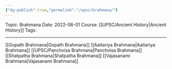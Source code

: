 ```yaml
---
{"dg-publish":true,"permalink":"/upsc/brahmana/"}
---
```


Topic: Brahmana
Date: 2022-06-01
Course: [[UPSC/Ancient History\|Ancient History]]
Tags: 

---



[[Gopath Brahmana\|Gopath Brahmana]]
[[Aaitariya Brahmana\|Aaitariya Brahmana]]
[[UPSC/Panchvisa Brahmana\|Panchvisa Brahmana]]
[[Shatpatha Brahmana\|Shatpatha Brahmana]]
[[Vajasanami Brahmana\|Vajasanami Brahmana]]
